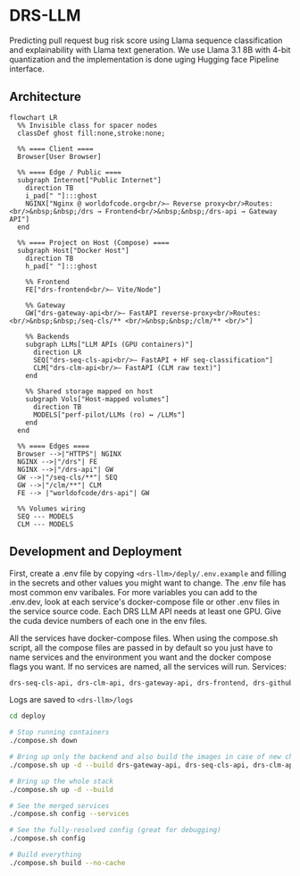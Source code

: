 # DRS-LLM
Predicting pull request bug risk score using Llama sequence classification and explainability with Llama text generation. We use Llama 3.1 8B with 4-bit quantization and the implementation is done uging Hugging face Pipeline interface.  

## Architecture
```mermaid
flowchart LR
  %% Invisible class for spacer nodes
  classDef ghost fill:none,stroke:none;

  %% ==== Client ====
  Browser[User Browser]

  %% ==== Edge / Public ====
  subgraph Internet["Public Internet"]
    direction TB
    i_pad[" "]:::ghost
    NGINX["Nginx @ worldofcode.org<br/>— Reverse proxy<br/>Routes:<br/>&nbsp;&nbsp;/drs → Frontend<br/>&nbsp;&nbsp;/drs-api → Gateway API"]
  end

  %% ==== Project on Host (Compose) ====
  subgraph Host["Docker Host"]
    direction TB
    h_pad[" "]:::ghost

    %% Frontend
    FE["drs-frontend<br/>— Vite/Node"]

    %% Gateway
    GW["drs-gateway-api<br/>— FastAPI reverse-proxy<br/>Routes:<br/>&nbsp;&nbsp;/seq-cls/** <br/>&nbsp;&nbsp;/clm/** <br/>"]

    %% Backends
    subgraph LLMs["LLM APIs (GPU containers)"]
      direction LR
      SEQ["drs-seq-cls-api<br/>— FastAPI + HF seq-classification"]
      CLM["drs-clm-api<br/>— FastAPI (CLM raw text)"]
    end

    %% Shared storage mapped on host
    subgraph Vols["Host-mapped volumes"]
      direction TB
      MODELS["perf-pilot/LLMs (ro) ↔ /LLMs"]
    end
  end

  %% ==== Edges ====
  Browser -->|"HTTPS"| NGINX
  NGINX -->|"/drs"| FE
  NGINX -->|"/drs-api"| GW
  GW -->|"/seq-cls/**"| SEQ
  GW -->|"/clm/**"| CLM
  FE --> |"worldofcode/drs-api"| GW

  %% Volumes wiring
  SEQ --- MODELS
  CLM --- MODELS

```


## Development and Deployment
First, create a .env file by copying `<drs-llm>/deply/.env.example` and filling in the secrets and other values you might want to change. The .env file has most common env varibales. For more variables you can add to the .env.dev, look at each service's docker-compose file or other .env files in the service source code.
Each DRS LLM API needs at least one GPU. Give the cuda device numbers of each one in the env files.

All the services have docker-compose files. When using the compose.sh script, all the compose files are passed in by default so you just have to name services and the environment you want and the docker compose flags you want. If no services are named, all the services will run.
Services: 
```txt
drs-seq-cls-api, drs-clm-api, drs-gateway-api, drs-frontend, drs-github-app
```

Logs are saved to `<drs-llm>/logs`

```bash
cd deploy

# Stop running containers
./compose.sh down

# Bring up only the backend and also build the images in case of new changes
./compose.sh up -d --build drs-gateway-api, drs-seq-cls-api, drs-clm-api

# Bring up the whole stack
./compose.sh up -d --build

# See the merged services
./compose.sh config --services

# See the fully-resolved config (great for debugging)
./compose.sh config

# Build everything
./compose.sh build --no-cache

```
